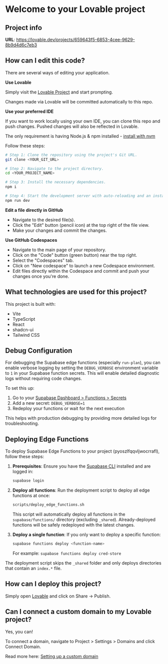 # Welcome to your Lovable project

## Project info

**URL**: https://lovable.dev/projects/659643f5-6853-4cee-9629-8b9d4d6c7eb3

## How can I edit this code?

There are several ways of editing your application.

**Use Lovable**

Simply visit the [Lovable Project](https://lovable.dev/projects/659643f5-6853-4cee-9629-8b9d4d6c7eb3) and start prompting.

Changes made via Lovable will be committed automatically to this repo.

**Use your preferred IDE**

If you want to work locally using your own IDE, you can clone this repo and push changes. Pushed changes will also be reflected in Lovable.

The only requirement is having Node.js & npm installed - [install with nvm](https://github.com/nvm-sh/nvm#installing-and-updating)

Follow these steps:

```sh
# Step 1: Clone the repository using the project's Git URL.
git clone <YOUR_GIT_URL>

# Step 2: Navigate to the project directory.
cd <YOUR_PROJECT_NAME>

# Step 3: Install the necessary dependencies.
npm i

# Step 4: Start the development server with auto-reloading and an instant preview.
npm run dev
```

**Edit a file directly in GitHub**

- Navigate to the desired file(s).
- Click the "Edit" button (pencil icon) at the top right of the file view.
- Make your changes and commit the changes.

**Use GitHub Codespaces**

- Navigate to the main page of your repository.
- Click on the "Code" button (green button) near the top right.
- Select the "Codespaces" tab.
- Click on "New codespace" to launch a new Codespace environment.
- Edit files directly within the Codespace and commit and push your changes once you're done.

## What technologies are used for this project?

This project is built with:

- Vite
- TypeScript
- React
- shadcn-ui
- Tailwind CSS

## Debug Configuration

For debugging the Supabase edge functions (especially `run-plan`), you can enable verbose logging by setting the `DEBUG_VERBOSE` environment variable to `1` in your Supabase function secrets. This will enable detailed diagnostic logs without requiring code changes.

To set this up:
1. Go to your [Supabase Dashboard > Functions > Secrets](https://supabase.com/dashboard/project/pyoszlfqqvljwocrrafl/settings/functions)
2. Add a new secret: `DEBUG_VERBOSE=1`
3. Redeploy your functions or wait for the next execution

This helps with production debugging by providing more detailed logs for troubleshooting.

## Deploying Edge Functions

To deploy Supabase Edge Functions to your project (pyoszlfqqvljwocrrafl), follow these steps:

1. **Prerequisites**: Ensure you have the [Supabase CLI](https://supabase.com/docs/reference/cli) installed and are logged in:
   ```sh
   supabase login
   ```

2. **Deploy all functions**: Run the deployment script to deploy all edge functions at once:
   ```sh
   scripts/deploy_edge_functions.sh
   ```
   This script will automatically deploy all functions in the `supabase/functions/` directory (excluding `_shared`). Already-deployed functions will be safely redeployed with the latest changes.

3. **Deploy a single function**: If you only want to deploy a specific function:
   ```sh
   supabase functions deploy <function-name>
   ```
   For example: `supabase functions deploy cred-store`

The deployment script skips the `_shared` folder and only deploys directories that contain an `index.*` file.

## How can I deploy this project?

Simply open [Lovable](https://lovable.dev/projects/659643f5-6853-4cee-9629-8b9d4d6c7eb3) and click on Share -> Publish.

## Can I connect a custom domain to my Lovable project?

Yes, you can!

To connect a domain, navigate to Project > Settings > Domains and click Connect Domain.

Read more here: [Setting up a custom domain](https://docs.lovable.dev/tips-tricks/custom-domain#step-by-step-guide)

